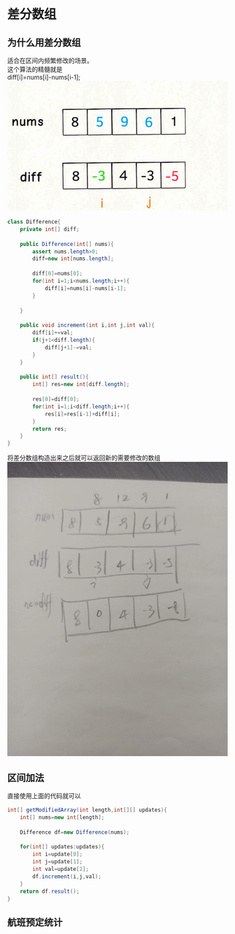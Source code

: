 #  差分数组
## 为什么用差分数组
适合在区间内频繁修改的场景。  
这个算法的精髓就是  
diff[i]=nums[i]-nums[i-1];
![](https://raw.githubusercontent.com/aryangzhu/blogImage/master/%E5%B7%AE%E5%88%86%E6%95%B0%E7%BB%84.png)
```java
class Difference{
	private int[] diff;
    
    public Difference(int[] nums){
        assert nums.length>0;
        diff=new int[nums.length];
        
        diff[0]=nums[0];
        for(int i=1;i<nums.length;i++){
            diff[i]=nums[i]-nums[i-1];
        }
        
    }
    
    public void increment(int i,int j,int val){
        diff[i]+=val;
        if(j+1<diff.length){
            diff[j+1]-=val;
        }
    }
    
    public int[] result(){
        int[] res=new int[diff.length];
        
        res[0]=diff[0];
        for(int i=1;i<diff.length;i++){
            res[i]=res[i-1]+diff[i];
        }
        return res;
    }
}
```
将差分数组构造出来之后就可以返回新的需要修改的数组  
![](https://raw.githubusercontent.com/aryangzhu/blogImage/master/%E5%B7%AE%E5%88%86%E6%95%B0%E7%BB%84_res.jpg)
## 区间加法
直接使用上面的代码就可以  
```java
int[] getModifiedArray(int length,int[][] updates){
	int[] nums=new int[length];
    
    Difference df=new Difference(nums);
    
    for(int[] updates:updates){
        int i=update[0];
        int j=update[1];
        int val=update[2];
        df.increment(i,j,val);
    }
    return df.result();
}
```
## 航班预定统计

